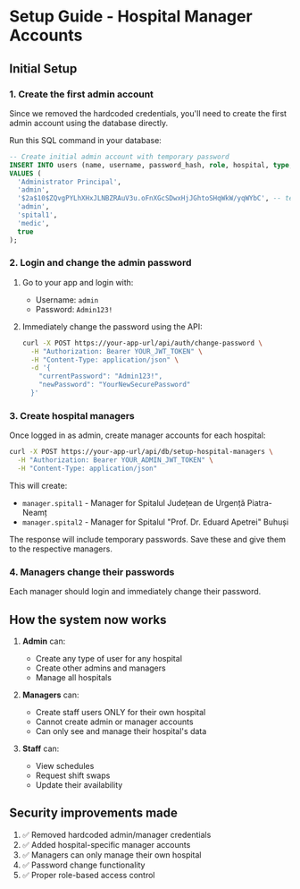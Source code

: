 # Setup Guide - Hospital Manager Accounts

## Initial Setup

### 1. Create the first admin account

Since we removed the hardcoded credentials, you'll need to create the first admin account using the database directly.

Run this SQL command in your database:

```sql
-- Create initial admin account with temporary password
INSERT INTO users (name, username, password_hash, role, hospital, type, is_active)
VALUES (
  'Administrator Principal', 
  'admin', 
  '$2a$10$ZQvgPYLhXHxJLNBZRAuV3u.oFnXGcSDwxHjJGhtoSHqWkW/yqWYbC', -- temporary password: Admin123!
  'admin', 
  'spital1', 
  'medic', 
  true
);
```

### 2. Login and change the admin password

1. Go to your app and login with:
   - Username: `admin`
   - Password: `Admin123!`

2. Immediately change the password using the API:
   ```bash
   curl -X POST https://your-app-url/api/auth/change-password \
     -H "Authorization: Bearer YOUR_JWT_TOKEN" \
     -H "Content-Type: application/json" \
     -d '{
       "currentPassword": "Admin123!",
       "newPassword": "YourNewSecurePassword"
     }'
   ```

### 3. Create hospital managers

Once logged in as admin, create manager accounts for each hospital:

```bash
curl -X POST https://your-app-url/api/db/setup-hospital-managers \
  -H "Authorization: Bearer YOUR_ADMIN_JWT_TOKEN" \
  -H "Content-Type: application/json"
```

This will create:
- `manager.spital1` - Manager for Spitalul Județean de Urgență Piatra-Neamț
- `manager.spital2` - Manager for Spitalul "Prof. Dr. Eduard Apetrei" Buhuși

The response will include temporary passwords. Save these and give them to the respective managers.

### 4. Managers change their passwords

Each manager should login and immediately change their password.

## How the system now works

1. **Admin** can:
   - Create any type of user for any hospital
   - Create other admins and managers
   - Manage all hospitals

2. **Managers** can:
   - Create staff users ONLY for their own hospital
   - Cannot create admin or manager accounts
   - Can only see and manage their hospital's data

3. **Staff** can:
   - View schedules
   - Request shift swaps
   - Update their availability

## Security improvements made

1. ✅ Removed hardcoded admin/manager credentials
2. ✅ Added hospital-specific manager accounts
3. ✅ Managers can only manage their own hospital
4. ✅ Password change functionality
5. ✅ Proper role-based access control